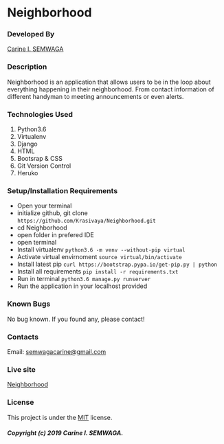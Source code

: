 # Neighborhood

### Developed By
[Carine I. SEMWAGA](https://github.com/Krasivaya)

### Description
Neighborhood is an application that allows users to be in the loop about everything happening in their neighborhood. From contact information of different handyman to meeting announcements or even alerts.

### Technologies Used

1. Python3.6
2. Virtualenv
3. Django 
4. HTML 
5. Bootsrap & CSS
6. Git Version Control
7. Heruko

### Setup/Installation Requirements

* Open your terminal
* initialize github, git clone ` https://github.com/Krasivaya/Neighborhood.git `
* cd Neighborhood
* open folder in prefered IDE
* open terminal
* Install virtualenv `python3.6 -m venv --without-pip virtual`
* Activate virtual envirnoment `source virtual/bin/activate`
* Install latest pip `curl https://bootstrap.pypa.io/get-pip.py | python`
* Install all requirements `pip install -r requirements.txt`
* Run in terminal `python3.6 manage.py runserver`
* Run the application in your localhost provided

### Known Bugs
No bug known. If you found any, please contact!

### Contacts
Email: semwagacarine@gmail.com

### Live site
[Neighborhood](https://krasivaya-neighborhood.herokuapp.com/)

### License
This project is under the [MIT](https://github.com/Krasivaya/github/blob/master/LICENSE) license.

##### Copyright (c) 2019 Carine I. SEMWAGA.